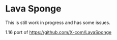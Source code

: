 # Lava Sponge

This is still work in progress and has some issues.

1.16 port of https://github.com/X-com/LavaSponge
